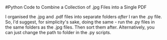 #Python Code to Combine a Collection of .jpg Files into a Single PDF

I organised the .jpg and .pdf files into separate folders _after_ I ran the .py file. So, I'd suggest, for simplicity's sake, doing the same - run the .py files in the same folders as the .jpg files. Then sort them after. Alternatively, you can just change the path to folder in the .py scripts. 